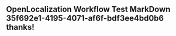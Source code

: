 <properties
ms.topic="hero-topic1"
ms.test1="hero-topic"
ms.test2="test"/>

## OpenLocalization Workflow Test MarkDown 35f692e1-4195-4071-af6f-bdf3ee4bd0b6 thanks!
